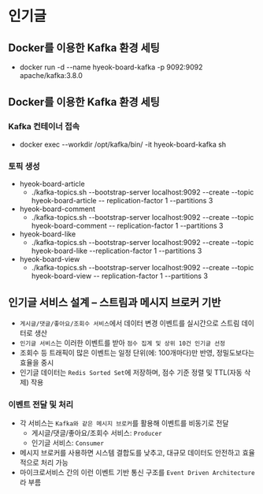 # 인기글

## Docker를 이용한 Kafka 환경 세팅
- docker run -d --name hyeok-board-kafka -p 9092:9092 apache/kafka:3.8.0

## Docker를 이용한 Kafka 환경 세팅

### Kafka 컨테이너 접속
- docker exec --workdir /opt/kafka/bin/ -it hyeok-board-kafka sh

### 토픽 생성
- hyeok-board-article
  -  ./kafka-topics.sh --bootstrap-server localhost:9092 --create --topic hyeok-board-article -- replication-factor 1 --partitions 3
- hyeok-board-comment
  - ./kafka-topics.sh --bootstrap-server localhost:9092 --create --topic hyeok-board-comment -- replication-factor 1 --partitions 3
- hyeok-board-like
  - ./kafka-topics.sh --bootstrap-server localhost:9092 --create --topic hyeok-board-like --replication-factor 1 --partitions 3
- hyeok-board-view
  - ./kafka-topics.sh --bootstrap-server localhost:9092 --create --topic hyeok-board-view -- replication-factor 1 --partitions 3

## 인기글 서비스 설계 – 스트림과 메시지 브로커 기반
- `게시글/댓글/좋아요/조회수 서비스`에서 데이터 변경 이벤트를 실시간으로 스트림 데이터로 생산
- `인기글 서비스`는 이러한 이벤트를 받아 `점수 집계 및 상위 10건 인기글 선정`
- 조회수 등 트래픽이 많은 이벤트는 일정 단위(에: 100개마다)만 반영, 정밀도보다는 효율을 중시
- 인기글 데이터는 `Redis Sorted Set`에 저장하며, 점수 기준 정렬 및 TTL(자동 삭제) 작용

### 이벤트 전달 및 처리
- 각 서비스는 `Kafka와 같은 메시지 브로커`를 활용해 이벤트를 비동기로 전달
  - 게시글/댓글/좋아요/조회수 서비스: `Producer`
  - 인기글 서비스: `Consumer`
- 메시지 브로커를 사용하면 시스템 결합도를 낮추고, 대규모 데이터도 안전하고 효율적으로 처리 가능
- 마이크로서비스 간의 이런 이벤트 기반 통신 구조를 `Event Driven Architecture`라 부름